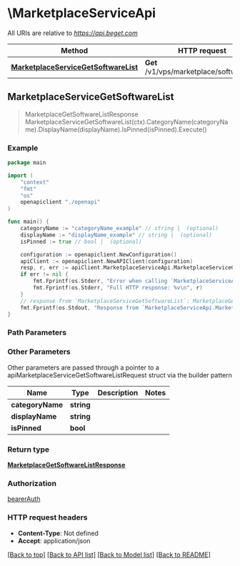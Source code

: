 # \MarketplaceServiceApi

All URIs are relative to *https://api.beget.com*

Method | HTTP request | Description
------------- | ------------- | -------------
[**MarketplaceServiceGetSoftwareList**](MarketplaceServiceApi.md#MarketplaceServiceGetSoftwareList) | **Get** /v1/vps/marketplace/software/list | 



## MarketplaceServiceGetSoftwareList

> MarketplaceGetSoftwareListResponse MarketplaceServiceGetSoftwareList(ctx).CategoryName(categoryName).DisplayName(displayName).IsPinned(isPinned).Execute()



### Example

```go
package main

import (
    "context"
    "fmt"
    "os"
    openapiclient "./openapi"
)

func main() {
    categoryName := "categoryName_example" // string |  (optional)
    displayName := "displayName_example" // string |  (optional)
    isPinned := true // bool |  (optional)

    configuration := openapiclient.NewConfiguration()
    apiClient := openapiclient.NewAPIClient(configuration)
    resp, r, err := apiClient.MarketplaceServiceApi.MarketplaceServiceGetSoftwareList(context.Background()).CategoryName(categoryName).DisplayName(displayName).IsPinned(isPinned).Execute()
    if err != nil {
        fmt.Fprintf(os.Stderr, "Error when calling `MarketplaceServiceApi.MarketplaceServiceGetSoftwareList``: %v\n", err)
        fmt.Fprintf(os.Stderr, "Full HTTP response: %v\n", r)
    }
    // response from `MarketplaceServiceGetSoftwareList`: MarketplaceGetSoftwareListResponse
    fmt.Fprintf(os.Stdout, "Response from `MarketplaceServiceApi.MarketplaceServiceGetSoftwareList`: %v\n", resp)
}
```

### Path Parameters



### Other Parameters

Other parameters are passed through a pointer to a apiMarketplaceServiceGetSoftwareListRequest struct via the builder pattern


Name | Type | Description  | Notes
------------- | ------------- | ------------- | -------------
 **categoryName** | **string** |  | 
 **displayName** | **string** |  | 
 **isPinned** | **bool** |  | 

### Return type

[**MarketplaceGetSoftwareListResponse**](MarketplaceGetSoftwareListResponse.md)

### Authorization

[bearerAuth](../README.md#bearerAuth)

### HTTP request headers

- **Content-Type**: Not defined
- **Accept**: application/json

[[Back to top]](#) [[Back to API list]](../README.md#documentation-for-api-endpoints)
[[Back to Model list]](../README.md#documentation-for-models)
[[Back to README]](../README.md)

